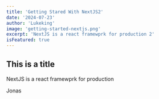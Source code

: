 ```yaml
---
title: 'Getting Stared With NextJS2'
date: '2024-07-23'
author: 'Lukeking'
image: 'getting-started-nextjs.png'
excerpt: 'NextJS is a react framewprk for production 2'
isFeatured: true
---
```


## This is a title

NextJS is a react framewprk for production

Jonas


